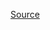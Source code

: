 


[Source](http://www.rubydoc.info/gems/rubocop/RuboCop/Cop/FactoryBot/FactoryAssociationWithStrategy)